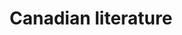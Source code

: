 ---
title: Canadian literature
longTitle: 'Canadian literature'
tags:
- gccommon
narrowerTerm:
- "[[Literature]]"
relatedTerm:
- "[[Canadian studies]]"
---